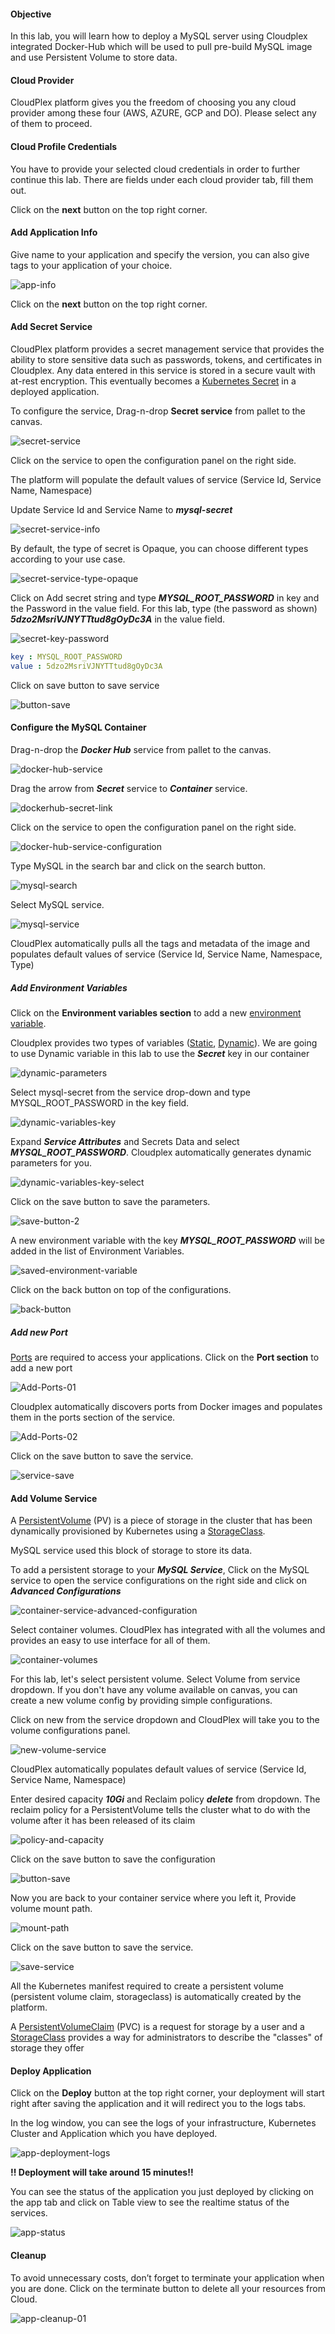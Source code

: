 #### Objective

In this lab, you will learn how to deploy a MySQL server using Cloudplex integrated Docker-Hub which will be used to pull pre-build MySQL image and use Persistent Volume to store data.

#### Cloud Provider

CloudPlex platform gives you the freedom of choosing you any cloud provider among these four (AWS, AZURE, GCP and DO). Please select any of them to proceed.

#### Cloud Profile Credentials

You have to provide your selected cloud credentials in order to further continue this lab. There are fields under each cloud provider tab, fill them out.

Click on the **next** button on the top right corner.

#### Add Application Info

Give name to your application and specify the version, you can also give tags to your application of your choice.

![app-info](https://raw.githubusercontent.com/CloudplexPlatform/developer-community/feature/github-data-fetching/kubernetes/persistent%20volumes/labs/mysqlPv/images/app-info.png)

Click on the **next** button on the top right corner.


#### Add Secret Service

CloudPlex platform provides a secret management service that provides the ability to store sensitive data such as passwords, tokens, and certificates in Cloudplex. Any data entered in this service is stored in a secure vault with at-rest encryption. This eventually becomes a [Kubernetes Secret](https://kubernetes.io/docs/concepts/configuration/secret) in a deployed application.

To configure the service, Drag-n-drop **Secret service** from pallet to the canvas.

![secret-service](https://raw.githubusercontent.com/CloudplexPlatform/developer-community/feature/github-data-fetching/kubernetes/persistent%20volumes/labs/mysqlPv/images/secret-service-drag.gif)

Click on the service to open the configuration panel on the right side.

The platform will populate the default values of service (Service Id, Service Name, Namespace)

Update Service Id and Service Name to ***mysql-secret***

![secret-service-info](https://raw.githubusercontent.com/CloudplexPlatform/developer-community/feature/github-data-fetching/kubernetes/persistent%20volumes/labs/mysqlPv/images/mysqlsecret.png)

By default, the type of secret is Opaque, you can choose different types according to your use case.

![secret-service-type-opaque](https://raw.githubusercontent.com/CloudplexPlatform/developer-community/feature/github-data-fetching/kubernetes/persistent%20volumes/labs/mysqlPv/images/secret-type.png)

Click on Add secret string and type ***MYSQL_ROOT_PASSWORD*** in key and the Password in the value field. For this lab, type (the password as shown) ***5dzo2MsriVJNYTTtud8gOyDc3A*** in the value field.

![secret-key-password](https://raw.githubusercontent.com/CloudplexPlatform/developer-community/feature/github-data-fetching/kubernetes/persistent%20volumes/labs/mysqlPv/images/secret-password.png)

```yaml
key : MYSQL_ROOT_PASSWORD
value : 5dzo2MsriVJNYTTtud8gOyDc3A
```

Click on save button to save service

![button-save](https://raw.githubusercontent.com/CloudplexPlatform/developer-community/feature/github-data-fetching/kubernetes/persistent%20volumes/labs/mysqlPv/images/save-button.png)


#### Configure the MySQL Container

Drag-n-drop the ***Docker Hub*** service from pallet to the canvas.

![docker-hub-service](https://raw.githubusercontent.com/CloudplexPlatform/developer-community/feature/github-data-fetching/kubernetes/persistent%20volumes/labs/mysqlPv/images/docker-hub-service.gif)

Drag the arrow from ***Secret*** service to ***Container*** service.

![dockerhub-secret-link](https://raw.githubusercontent.com/CloudplexPlatform/developer-community/feature/github-data-fetching/kubernetes/persistent%20volumes/labs/mysqlPv/images/link-docker-secret.gif)

Click on the service to open the configuration panel on the right side.

![docker-hub-service-configuration](https://raw.githubusercontent.com/CloudplexPlatform/developer-community/feature/github-data-fetching/kubernetes/persistent%20volumes/labs/mysqlPv/images/service-configuration.png)

Type MySQL in the search bar and click on the search button.

![mysql-search](https://raw.githubusercontent.com/CloudplexPlatform/developer-community/feature/github-data-fetching/kubernetes/persistent%20volumes/labs/mysqlPv/images/mysql-search.png)

Select MySQL service.

![mysql-service](https://raw.githubusercontent.com/CloudplexPlatform/developer-community/feature/github-data-fetching/kubernetes/persistent%20volumes/labs/mysqlPv/images/mysql-service.png)

CloudPlex automatically pulls all the tags and metadata of the image and populates default values of service (Service Id, Service Name, Namespace, Type)


##### Add Environment Variables

Click on the **Environment variables section** to add a new [environment variable](https://kubernetes.io/docs/tasks/inject-data-application/define-environment-variable-container/#define-an-environment-variable-for-a-container).

Cloudplex provides two types of variables ([Static](https://docs.cloudplex.io/#/pages/user-guide/components/k8s-resources/container/container), [Dynamic](https://docs.cloudplex.io/#/pages/user-guide/components/k8s-resources/container/container)). We are going to use Dynamic variable in this lab to use the ***Secret*** key in our container

![dynamic-parameters](https://raw.githubusercontent.com/CloudplexPlatform/developer-community/feature/github-data-fetching/kubernetes/persistent%20volumes/labs/mysqlPv/images/dynamic-parameters.gif)

Select mysql-secret from the service drop-down and type MYSQL_ROOT_PASSWORD in the key field.

![dynamic-variables-key](https://raw.githubusercontent.com/CloudplexPlatform/developer-community/feature/github-data-fetching/kubernetes/persistent%20volumes/labs/mysqlPv/images/dynamic-variables.png)

Expand ***Service Attributes*** and Secrets Data and select ***MYSQL_ROOT_PASSWORD***. Cloudplex automatically generates dynamic  parameters for you.

![dynamic-variables-key-select](https://raw.githubusercontent.com/CloudplexPlatform/developer-community/feature/github-data-fetching/kubernetes/persistent%20volumes/labs/mysqlPv/images/dynamic-variables-key-select.png)

Click on the save button to save the parameters.

![save-button-2](https://raw.githubusercontent.com/CloudplexPlatform/developer-community/feature/github-data-fetching/kubernetes/persistent%20volumes/labs/mysqlPv/images/save-button-2.png)

A new environment variable with the key ***MYSQL_ROOT_PASSWORD*** will be added in the list of Environment Variables.

![saved-environment-variable](https://raw.githubusercontent.com/CloudplexPlatform/developer-community/feature/github-data-fetching/kubernetes/persistent%20volumes/labs/mysqlPv/images/saved-environment-variable.png)

Click on the back button on top of the configurations.

![back-button](https://raw.githubusercontent.com/CloudplexPlatform/developer-community/feature/github-data-fetching/kubernetes/persistent%20volumes/labs/mysqlPv/images/back-button.png)


##### Add new Port

[Ports](https://kubernetes.io/docs/concepts/services-networking/connect-applications-service/#the-kubernetes-model-for-connecting-containers) are required to access your applications. Click on the **Port section** to add a new port

![Add-Ports-01](https://raw.githubusercontent.com/CloudplexPlatform/developer-community/feature/github-data-fetching/kubernetes/persistent%20volumes/labs/mysqlPv/images/add-ports-01.png)

Cloudplex automatically discovers ports from Docker images and populates them in the ports section of the service.

![Add-Ports-02](https://raw.githubusercontent.com/CloudplexPlatform/developer-community/feature/github-data-fetching/kubernetes/persistent%20volumes/labs/mysqlPv/images/add-ports-02.png)

Click on the save button to save the service.

![service-save](https://raw.githubusercontent.com/CloudplexPlatform/developer-community/feature/github-data-fetching/kubernetes/persistent%20volumes/labs/mysqlPv/images/save-button-3.png)


#### Add Volume Service

A [PersistentVolume](https://kubernetes.io/docs/concepts/storage/persistent-volumes/) (PV) is a piece of storage in the cluster that has been dynamically provisioned by Kubernetes using a [StorageClass](https://kubernetes.io/docs/concepts/storage/storage-classes).

MySQL service used this block of storage to store its data.

To add a persistent storage to your ***MySQL Service***, Click on the MySQL service to open the service configurations on the right side and click on  ***Advanced Configurations***

![container-service-advanced-configuration](https://raw.githubusercontent.com/CloudplexPlatform/developer-community/feature/github-data-fetching/kubernetes/persistent%20volumes/labs/mysqlPv/images/advanced-configurations.png)

Select container volumes. CloudPlex has integrated with all the volumes and provides an easy to use interface for all of them.

![container-volumes](https://raw.githubusercontent.com/CloudplexPlatform/developer-community/feature/github-data-fetching/kubernetes/persistent%20volumes/labs/mysqlPv/images/container-volumes.png)

For this lab, let's select persistent volume. Select Volume from service dropdown. If you don't have any volume available on canvas, you can create a new volume config by providing simple configurations.

Click on new from the service dropdown and CloudPlex will take you to the volume configurations panel.

![new-volume-service](https://raw.githubusercontent.com/CloudplexPlatform/developer-community/feature/github-data-fetching/kubernetes/persistent%20volumes/labs/mysqlPv/images/new-volume-service.png)

CloudPlex automatically populates default values of service (Service Id, Service Name, Namespace)

Enter desired capacity ***10Gi*** and Reclaim policy ***delete*** from dropdown. The reclaim policy for a PersistentVolume tells the cluster what to do with the volume after it has been released of its claim

![policy-and-capacity](https://raw.githubusercontent.com/CloudplexPlatform/developer-community/feature/github-data-fetching/kubernetes/persistent%20volumes/labs/mysqlPv/images/policy-capacity.png)

Click on the save button to save the configuration

![button-save](https://raw.githubusercontent.com/CloudplexPlatform/developer-community/feature/github-data-fetching/kubernetes/persistent%20volumes/labs/mysqlPv/images/save-button-3.png)

Now you are back to your container service where you left it, Provide volume mount path. 

![mount-path](https://raw.githubusercontent.com/CloudplexPlatform/developer-community/feature/github-data-fetching/kubernetes/persistent%20volumes/labs/mysqlPv/images/mount-path.png)

Click on the save button to save the service.

![save-service](https://raw.githubusercontent.com/CloudplexPlatform/developer-community/feature/github-data-fetching/kubernetes/persistent%20volumes/labs/mysqlPv/images/lab-03-save.png)

All the Kubernetes manifest required to create a persistent volume (persistent volume claim, storageclass) is automatically created by the platform.

A [PersistentVolumeClaim](https://kubernetes.io/docs/concepts/storage/persistent-volumes/) (PVC) is a request for storage by a user and a [StorageClass](https://kubernetes.io/docs/concepts/storage/storage-classes/) provides a way for administrators to describe the "classes" of storage they offer


#### Deploy Application

Click on the **Deploy** button at the top right corner, your deployment will start right after saving the application and it will redirect you to the logs tabs.

In the log window, you can see the logs of your infrastructure, Kubernetes Cluster and Application which you have deployed.

![app-deployment-logs](https://raw.githubusercontent.com/CloudplexPlatform/developer-community/feature/github-data-fetching/kubernetes/persistent%20volumes/labs/mysqlPv/images/app-deployment-logs.png)

**!! Deployment will take around 15 minutes!!**

You can see the status of the application you just deployed by clicking on the app tab and click on Table view to see the realtime status of the services.

![app-status](https://raw.githubusercontent.com/CloudplexPlatform/developer-community/feature/github-data-fetching/kubernetes/persistent%20volumes/labs/mysqlPv/images/app-status.png)


#### Cleanup

To avoid unnecessary costs, don’t forget to terminate your application when you are done.
Click on the terminate button to delete all your resources from Cloud.

![app-cleanup-01](https://raw.githubusercontent.com/CloudplexPlatform/developer-community/feature/github-data-fetching/kubernetes/persistent%20volumes/labs/mysqlPv/images/termination.png)

